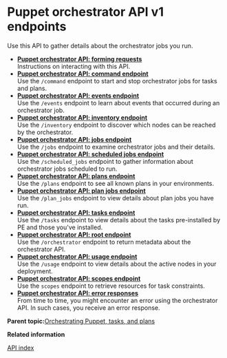 # Puppet orchestrator API v1 endpoints

Use this API to gather details about the orchestrator jobs you run.

-   **[Puppet orchestrator API: forming requests](orchestrator_api_forming_requests.md)**  
Instructions on interacting with this API.
-   **[Puppet orchestrator API: command endpoint](orchestrator_api_commands_endpoint.md#)**  
Use the `/command` endpoint to start and stop orchestrator jobs for tasks and plans.
-   **[Puppet orchestrator API: events endpoint](orchestrator_api_events.endpoint.md#)**  
Use the `/events` endpoint to learn about events that occurred during an orchestrator job.
-   **[Puppet orchestrator API: inventory endpoint](orchestrator_api_inventory.endpoint.md#)**  
Use the `/inventory` endpoint to discover which nodes can be reached by the orchestrator.
-   **[Puppet orchestrator API: jobs endpoint](orchestrator_api_jobs_endpoint.md#)**  
Use the `/jobs` endpoint to examine orchestrator jobs and their details.
-   **[Puppet orchestrator API: scheduled jobs endpoint](orchestrator_api_scheduled_jobs_endpoint.md#)**  
Use the `/scheduled_jobs` endpoint to gather information about orchestrator jobs scheduled to run.
-   **[Puppet orchestrator API: plans endpoint](orchestrator_api_plans_endpoint.md#)**  
Use the `/plans` endpoint to see all known plans in your environments.
-   **[Puppet orchestrator API: plan jobs endpoint](orchestrator_api_plan_jobs_endpoint.md#)**  
Use the `/plan_jobs` endpoint to view details about plan jobs you have run.
-   **[Puppet orchestrator API: tasks endpoint](orchestrator_api_tasks_endpoint.md#)**  
Use the `/tasks` endpoint to view details about the tasks pre-installed by PE and those you've installed.
-   **[Puppet orchestrator API: root endpoint](orchestrator_api_root.endpoint.md#)**  
Use the `/orchestrator` endpoint to return metadata about the orchestrator API.
-   **[Puppet orchestrator API: usage endpoint](orchestrator_api_usage_endpoint.md#)**  
 Use the `/usage` endpoint to view details about the active nodes in your deployment.
-   **[Puppet orchestrator API: scopes endpoint](orchestrator_api_scopes_endpoint.md#)**  
Use the `scopes` endpoint to retrieve resources for task constraints.
-   **[Puppet orchestrator API: error responses](orchestrator_api_error_responses.md)**  
From time to time, you might encounter an error using the orchestrator API. In such cases, you receive an error response.

**Parent topic:**[Orchestrating Puppet, tasks, and plans](orchestrating_puppet_and_tasks.md)

**Related information**  


[API index](api_index.md#)

